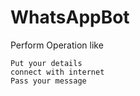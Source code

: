 # WhatsAppBot

Perform Operation like

    Put your details
    connect with internet
    Pass your message
